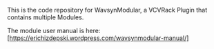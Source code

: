 This is the code repository for WavsynModular, a VCVRack Plugin that contains multiple Modules.

The module user manual is here: [https://erichizdepski.wordpress.com/wavsynmodular-manual/]
